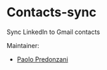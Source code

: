 # Contacts-sync

Sync LinkedIn to Gmail contacts

Maintainer:

* [Paolo Predonzani](https://github.com/softwareloop)

